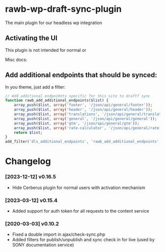 # rawb-wp-draft-sync-plugin
The main plugin for our headless wp integration

## Activating the UI
This plugin is not intended for normal or 

Misc docs:

## Add additional endpoints that should be synced:

In you theme, just add a filter:

```php
// Add additional endpoi9nts specific for this site to draftf sync
function rawb_add_additional_endpoints($list) {
    array_push($list, array('footer', '/json/api/general/footer'));
    array_push($list, array('header', '/json/api/general/header'));
    array_push($list, array('translations', '/json/api/general/translations'));
    array_push($list, array('general', '/json/api/general/general'));
    array_push($list, array('gtm', '/json/api/general/gtm'));
    array_push($list, array('rate-calculator', '/json/api/general/rate-calculator'));
    return $list;
}
add_filter('dls_additional_endpoints', 'rawb_add_additional_endpoints', 10, 1);
```

# Changelog

### [2023-12-12] v0.16.5
* Hide Cerberus plugin for normal users with activation mechanism


### [2023-03-12] v0.15.4
* Added support for auth token for all requests to the content service

### [2020-03-03] v0.10.2
* Fixed a double import in ajax/check-sync.php
* Added filters for publish/unpublish and sync check in for live (used by SONY documentation service)
